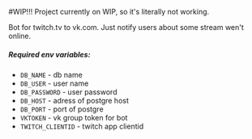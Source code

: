 #WIP!!!
Project currently on WIP, so it's literally not working.


Bot for twitch.tv to vk.com.
Just notify users about some stream wen't online.

##### Required env variables:

- `DB_NAME` - db name
- `DB_USER` - user name
- `DB_PASSWORD` - user password
- `DB_HOST` - adress of postgre host
- `DB_PORT` - port of postgre
- `VKTOKEN` - vk group token for bot
- `TWITCH_CLIENTID` - twitch app clientid 
